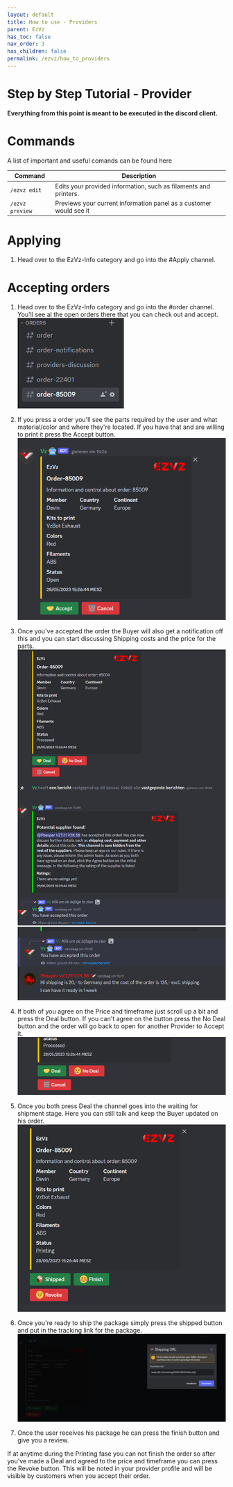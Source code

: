 ```yaml
---
layout: default
title: How to use - Providers
parent: EzVz
has_toc: false
nav_order: 3
has_children: false
permalink: /ezvz/how_to_providers
---
```



# Step by Step Tutorial - Provider

**Everything from this point is meant to be executed in the discord client.**

# Commands

A list of important and useful comands can be found here

| Command             | Description                                                        |
| ------------------- | ------------------------------------------------------------------ |
| ```/ezvz edit```    | Edits your provided information, such as filaments and printers.   |
| ```/ezvz preview``` | Previews your current information panel as a customer would see it |

# Applying

1. Head over to the EzVz-Info category and go into the #Apply channel.







# Accepting orders

1. Head over to the EzVz-Info category and go into the #order channel. You'll see al the open orders there that you can check out and accept.
![Orders](../assets/images/ezvz/Providers_Orders/Orders.png)

2. If you press a order you'll see the parts required by the user and what material/color and where they're located. If you have that and are willing to print it press the Accept button.
![Accept](../assets/images/ezvz/Providers_Orders/Accept%20Order.png)

3. Once you've accepted the order the Buyer will also get a notification off this and you can start discussing Shipping costs and the price for the parts.
![Orderaccepted](../assets/images/ezvz/Providers_Orders/Order%20accepted.png)
![Negotiation](../assets/images/ezvz/Providers_Orders/Negotiations.png)

4. If both of you agree on the Price and timeframe just scroll up a bit and press the Deal button. If you can't agree on the button press the No Deal button and the order will go back to open for another Provider to Accept it.
![deal](../assets/images/ezvz/Providers_Orders/Dealbutton.png)

5. Once you both press Deal the channel goes into the waiting for shipment stage. Here you can still talk and keep the Buyer updated on his order.
![Waitingforshipment](../assets/images/ezvz/Providers_Orders/Shipment_Wait.png)

6. Once you're ready to ship the package simply press the shipped button and put in the tracking link for the package.
![Shipped](../assets/images/ezvz/Providers_Orders/Shipped.png)
 
 7. Once the user receives his package he can press the finish button and give you a review.

 If at anytime during the Printing fase you can not finish the order so after you've made a Deal and agreed to the price and timeframe you can press the Revoke button. This will be noted in your provider profile and will be visible by customers when you accept their order. 